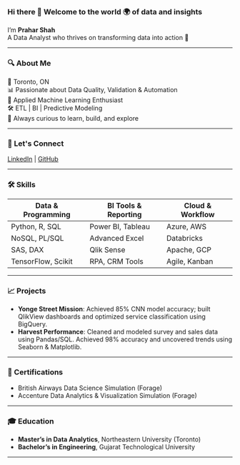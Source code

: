 ### Hi there 👋 Welcome to the world 🌍 of data and insights  
I’m **Prahar Shah**  
A Data Analyst who thrives on transforming data into action 🎯  

---

### 🔍 About Me  
📍 Toronto, ON  
📊 Passionate about Data Quality, Validation & Automation  
🤖 Applied Machine Learning Enthusiast  
🛠️ ETL | BI | Predictive Modeling  
🧠 Always curious to learn, build, and explore  

---

### 📌 Let's Connect  
[LinkedIn](https://www.linkedin.com/in/praharshah/) | [GitHub](https://github.com/prahar0505)  

---

### 🛠️ Skills

| Data & Programming | BI Tools & Reporting | Cloud & Workflow |
|--------------------|----------------------|------------------|
| Python, R, SQL     | Power BI, Tableau    | Azure, AWS       |
| NoSQL, PL/SQL      | Advanced Excel       | Databricks       |
| SAS, DAX           | Qlik Sense           | Apache, GCP      |
| TensorFlow, Scikit | RPA, CRM Tools       | Agile, Kanban    |

---

### 📈 Projects  
- **Yonge Street Mission**: Achieved 85% CNN model accuracy; built QlikView dashboards and optimized service classification using BigQuery.  
- **Harvest Performance**: Cleaned and modeled survey and sales data using Pandas/SQL. Achieved 98% accuracy and uncovered trends using Seaborn & Matplotlib.

---

### 📜 Certifications  
- British Airways Data Science Simulation (Forage)  
- Accenture Data Analytics & Visualization Simulation (Forage)  

---

### 🎓 Education  
- **Master’s in Data Analytics**, Northeastern University (Toronto)  
- **Bachelor’s in Engineering**, Gujarat Technological University  

---

